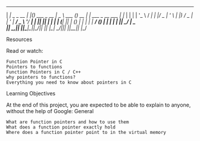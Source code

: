  _____                 _   _               ____       _       _                
|  ___|   _ _ __   ___| |_(_) ___  _ __   |  _ \ ___ (_)_ __ | |_ ___ _ __ ___ 
| |_ | | | | '_ \ / __| __| |/ _ \| '_ \  | |_) / _ \| | '_ \| __/ _ \ '__/ __|
|  _|| |_| | | | | (__| |_| | (_) | | | | |  __/ (_) | | | | | ||  __/ |  \__ \
|_|   \__,_|_| |_|\___|\__|_|\___/|_| |_| |_|   \___/|_|_| |_|\__\___|_|  |___/
 

Resources

Read or watch:

    Function Pointer in C
    Pointers to functions
    Function Pointers in C / C++
    why pointers to functions?
    Everything you need to know about pointers in C

Learning Objectives

At the end of this project, you are expected to be able to explain to anyone, without the help of Google:
General

    What are function pointers and how to use them
    What does a function pointer exactly hold
    Where does a function pointer point to in the virtual memory
